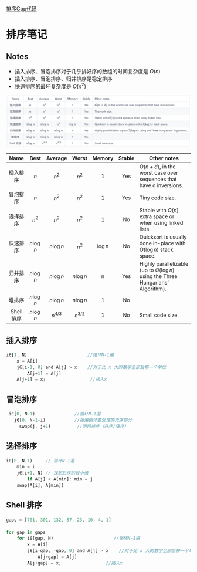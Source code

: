 
[排序Cpp代码](../codes/sort/sort.cpp)


# 排序笔记

## Notes

- 插入排序、冒泡排序对于几乎排好序的数组的时间复杂度是 $O(n)$
- 插入排序、冒泡排序、归并排序是稳定排序
- 快速排序的最坏复杂度是 $O(n^2)$


![](../../tutorials/imgs/2021-06-03-18-19-34.png)

|  Name     |    Best    |   Average  |    Worst   |  Memory  | Stable | Other notes                                                                      |   
|:---------:|:----------:|:----------:|:----------:|:--------:|:------:|----------------------------------------------------------------------------------|   
| 插入排序 |    $n$     |    $n^2$   |    $n^2$   |     1    |   Yes  |  $O(n + d)$, in the worst case over sequences that have d inversions.               |   
| 冒泡排序 |    $n$     |    $n^2$   |    $n^2$   |     1    |   Yes  |  Tiny code size.                                                                  |   
| 选择排序 |    $n^2$   |    $n^2$   |    $n^2$   |     1    |   No   |  Stable with $O(n)$ extra space or when using linked lists.    |   
| 快速排序 | $n \log n$ | $n \log n$ |    $n^2$   | $\log n$ |   No   |  Quicksort is usually done in-place with $O(\log n)$ stack space.                 |   
| 归并排序 | $n \log n$ | $n \log n$ | $n \log n$ |     n    |   Yes  |  Highly parallelizable (up to $O(\log n)$ using the Three Hungarians' Algorithm). |   
|  堆排序  | $n \log n$ | $n \log n$ | $n \log n$ |     1    |   No   |                                                                                   |   
| Shell 排序 | $n \log n$ |  $n^{4/3}$ |  $n^{3/2}$ |     1  |   No   |  Small code size.                                                                 |   


## 插入排序

```rust
i∈[1, N)                       //循环N-1遍
    x = A[i]
    j∈[i-1, 0] and A[j] > x    //对于比 x 大的数字全部后移一个单位
        A[j+1] = A[j]
    A[j+1] = x;                 //插入x
```


## 冒泡排序

```rust
 i∈[0, N-1)               //循环N-1遍
   j∈[0, N-1-i)           //每遍循环要处理的无序部分
     swap(j, j+1)          //两两排序（升序/降序）
```


## 选择排序

```rust
i∈[0, N-1)     // 循环N-1遍
    min = i
    j∈[i+1, N) // 找到后续的最小值
        if A[j] < A[min]: min = j 
    swap(A[i], A[min])
```


## Shell 排序

```rust
gaps = [701, 301, 132, 57, 23, 10, 4, 1]

for gap in gaps
    for i∈[gap, N)                       //循环N-1遍
        x = A[i]
        j∈[i-gap, -gap, 0] and A[j] > x    //对于比 x 大的数字全部后移一个单位
            A[j+gap] = A[j]
        A[j+gap] = x;                 //插入x
```
 
